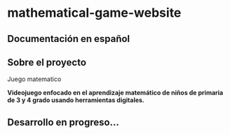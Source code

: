 # mathematical-game-website

## **Documentación en español** 



## Sobre el proyecto

Juego matematico

**Videojuego enfocado en el aprendizaje matemático de niños de primaria de 3 y 4 grado usando herramientas digitales.**

## Desarrollo en progreso...
